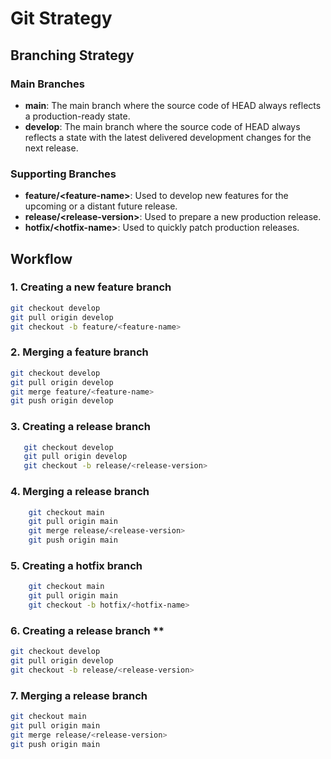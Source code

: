 # Git Strategy

## Branching Strategy

### Main Branches
- **main**: The main branch where the source code of HEAD always reflects a production-ready state.
- **develop**: The main branch where the source code of HEAD always reflects a state with the latest delivered development changes for the next release.

### Supporting Branches
- **feature/\<feature-name\>**: Used to develop new features for the upcoming or a distant future release.
- **release/\<release-version\>**: Used to prepare a new production release.
- **hotfix/\<hotfix-name\>**: Used to quickly patch production releases.

## Workflow

### 1. Creating a new feature branch
   ```sh
   git checkout develop
   git pull origin develop
   git checkout -b feature/<feature-name>
```

### 2. Merging a feature branch
```sh
git checkout develop
git pull origin develop
git merge feature/<feature-name>
git push origin develop
```
### 3. Creating a release branch
```sh
   git checkout develop
   git pull origin develop
   git checkout -b release/<release-version>
 ```
### 4. Merging a release branch
```sh
    git checkout main
    git pull origin main
    git merge release/<release-version>
    git push origin main
 ```   
### 5. Creating a hotfix branch
```sh
    git checkout main
    git pull origin main
    git checkout -b hotfix/<hotfix-name>
```
### 6. Creating a release branch **  
```sh
git checkout develop
git pull origin develop
git checkout -b release/<release-version>
```
### 7. Merging a release branch
```sh
git checkout main
git pull origin main
git merge release/<release-version>
git push origin main
```